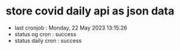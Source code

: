 # store covid daily api as json data

- last cronjob : Monday, 22 May 2023 13:15:26
- status og cron : success
- status daily cron : success
      
      